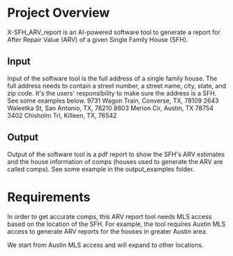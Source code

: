 # Project Overview

X-SFH_ARV_report is an AI-powered software tool to generate a report for After Repair Value (ARV) of a given Single Family House (SFH). 

## Input
Input of the software tool is the full address of a single family house. The full address needs to contain a street number, a street name, city, state, and zip code. It's the users' responsibility to make sure the address is a SFH. See some examples below.
9731 Wagon Train, Converse, TX, 78109
2643 Waleetka St, San Antonio, TX, 78210
8803 Merion Cir, Austin, TX 78754
3402 Chisholm Trl, Killeen, TX, 76542

## Output

Output of the software tool is a pdf report to show the SFH's ARV estimates and the house information of comps (houses used to generate the ARV are called comps). See some example in the output_examples folder.

# Requirements

In order to get accurate comps, this ARV report tool needs MLS access based on the location of the SFH. For example, the tool requires Austin MLS access to generate ARV reports for the houses in greater Austin area.

We start from Austin MLS access and will expand to other locations.
